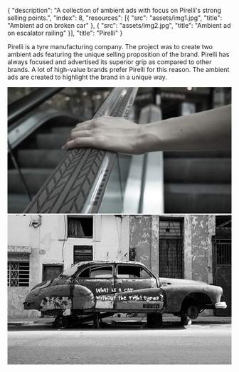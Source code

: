 {
  "description": "A collection of ambient ads with focus on Pirelli's strong selling points.",
  "index": 8,
  "resources": [{
    "src": "assets/img1.jpg",
    "title": "Ambient ad on broken car"
  }, {
    "src": "assets/img2.jpg",
    "title": "Ambient ad on escalator railing"
  }],
  "title": "Pirelli"
}

Pirelli is a tyre manufacturing company. The project was to create two ambient ads featuring the unique selling proposition of the brand. Pirelli has always focused and advertised its superior grip as compared to other brands. A lot of high-value brands prefer Pirelli for this reason. The ambient ads are created to highlight the brand in a unique way.

![](assets/img2.jpg)
![](assets/img1.jpg)